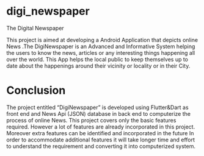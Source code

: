 # digi_newspaper

The Digital Newspaper

This project is aimed at developing a Android Application that depicts online News .The DigiNewspaper is an Advanced and Informative System helping the users to know the news, articles or any interesting things happening all over the world. 
This App helps the local public to keep themselves up to date about the happenings around their vicinity or locality or in their City.

# Conclusion

The project entitled “DigiNewspaper” is developed using Flutter&Dart as front end and News Api (JSON) database in back end to computerize the process of online News. This project covers only the basic features required. However a lot of features are already incorporated in this project. Moreover extra features can be identified and incorporated in the future In order to accommodate additional features it will take longer time and effort to understand the requirement and converting it into computerized system.
